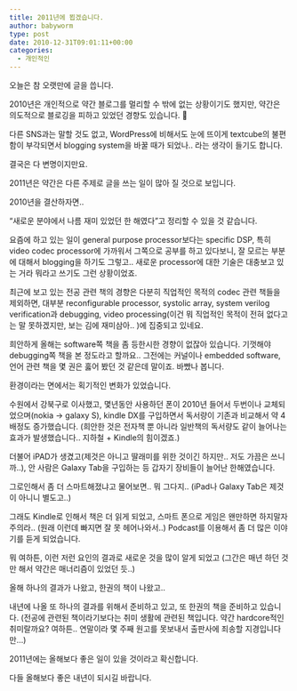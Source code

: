 ```yaml
---
title: 2011년에 뵙겠습니다.
author: babyworm
type: post
date: 2010-12-31T09:01:11+00:00
categories:
  - 개인적인
---
```

오늘은 참 오랫만에 글을 씁니다. 

2010년은 개인적으로 약간 블로그를 멀리할 수 밖에 없는 상황이기도 했지만, 약간은 의도적으로 블로깅을 피하고 있었던 경향도 있습니다. 🙂

다른 SNS과는 말할 것도 없고, WordPress에 비해서도 눈에 뜨이게 textcube의 불편함이 부각되면서 blogging system을 바꿀 때가 되었나.. 라는 생각이 들기도 합니다.

결국은 다 변명이지만요.

2011년은 약간은 다른 주제로 글을 쓰는 일이 많아 질 것으로 보입니다.

2010년을 결산하자면..

“새로운 분야에서 나름 재미 있었던 한 해였다”고 정리할 수 있을 것 같습니다.

요즘에 하고 있는 일이 general purpose processor보다는 specific DSP, 특히 video codec processor에 가까워서 그쪽으로 공부를 하고 있다보니, 잘 모르는 부분에 대해서 blogging을 하기도 그렇고.. 새로운 processor에 대한 기술은 대충보고 있는 거라 뭐라고 쓰기도 그런 상황이었죠.

최근에 보고 있는 전공 관련 책의 경향은 다분히 직업적인 목적의 codec 관련 책들을 제외하면, 대부분 reconfigurable processor, systolic array, system verilog verification과 debugging, video processing(이건 뭐 직업적인 목적이 전혀 없다고는 말 못하겠지만, 보는 김에 재미삼아.. )에 집중되고 있네요.

희안하게 올해는 software쪽 책을 좀 등한시한 경향이 없잖아 있습니다. 기껏해야 debugging쪽 책을 본 정도라고 할까요.. 그전에는 커널이나 embedded software, 언어 관련 책을 몇 권은 훓어 봤던 것 같은데 말이죠. 바빴나 봅니다.

환경이라는 면에서는 획기적인 변화가 있었습니다.

수원에서 강북구로 이사했고, 몇년동안 사용하던 폰이 2010년 들어서 두번이나 교체되었으며(nokia -> galaxy S), kindle DX를 구입하면서 독서량이 기존과 비교해서 약 4배정도 증가했습니다. (희안한 것은 전자책 뿐 아니라 일반책의 독서량도 같이 늘어나는 효과가 발생했습니다.. 지하철 + Kindle의 힘이겠죠.)

더불어 iPAD가 생겼고(제것은 아니고 딸래미를 위한 것이긴 하지만.. 저도 가끔은 쓰니까..), 안 사람은 Galaxy Tab을 구입하는 등 갑자기 장비들이 늘어난 한해였습니다.

그로인해서 좀 더 스마트해졌냐고 물어보면.. 뭐 그다지.. (iPad나 Galaxy Tab은 제것이 아니니 별도고..)

그래도 Kindle로 인해서 책은 더 읽게 되었고, 스마트 폰으로 게임은 왠만하면 하지말자 주의라.. (원래 이런데 빠지면 잘 못 헤어나와서..) Podcast를 이용해서 좀 더 많은 이야기를 듣게 되었습니다.

뭐 여하튼, 이런 저런 요인의 결과로 새로운 것을 많이 알게 되었고 (그간은 매년 하던 것만 해서 약간은 매너리즘이 있었던 듯..)

올해 하나의 결과가 나왔고, 한권의 책이 나왔고..

내년에 나올 또 하나의 결과를 위해서 준비하고 있고, 또 한권의 책을 준비하고 있습니다. (전공에 관련된 책이라기보다는 취미 생활에 관련된 책입니다. 약간 hardcore적인 취미랄까요? 여하튼.. 연말이라 몇 주째 원고를 못보내서 출판사에 죄송할 지경입니다만…)

2011년에는 올해보다 좋은 일이 있을 것이라고 확신합니다.

다들 올해보다 좋은 내년이 되시길 바랍니다.
